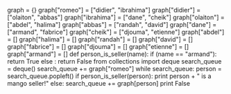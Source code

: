 graph = {}
graph["romeo"] = ["didier", "ibrahima"]
graph["didier"] = ["olaiton", "abbas"]
graph["ibrahima"] = ["dane", "cheik"]
graph["olaiton"] = ["abdel", "halima"]
graph["abbas"] = ["randah", "david"]
graph["dane"] = ["armand", "fabrice"]
graph["cheik"] = ["djouma", "etienne"]
graph["abdel"] = []
graph["halima"] = []
graph["randah"] = []
graph["david"] = []
graph["fabrice"] = []
graph["djouma"] = []
graph["etienne"] = []
graph["armand"] = []
def person_is_seller(name):
    if (name == "armand"):
        return True
    else :
        return False
from collections import deque
search_queue = deque()
search_queue += graph["romeo"] 
while search_queue:
    person = search_queue.popleft()
    if person_is_seller(person):
        print person + " is a mango seller!"
    else:
        search_queue += graph[person]
        print False

